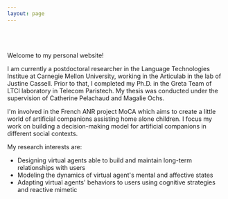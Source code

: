 ```yaml
---
layout: page
---
```


<br/><br/><br/>
 Welcome to my personal website! <br/>

I am currently a postdoctoral researcher in the Language Technologies Institue at Carnegie Mellon University, working 
in the Articulab in the lab of Justine Cassell. Prior to that, I completed my Ph.D. in the Greta Team of LTCI laboratory 
in Telecom Paristech. My thesis was conducted under the supervision of Catherine Pelachaud and Magalie Ochs. <br/>

I'm involved in the French ANR project MoCA which aims to create a little world of artificial companions assisting home 
alone children. I focus my work on building a decision-making model for artificial companions in different social contexts. <br/>

My research interests are: <br/>

- Designing virtual agents able to build and maintain long-term relationships with users
- Modeling the dynamics of virtual agent's mental and affective states
- Adapting virtual agents' behaviors to users using cognitive strategies and reactive mimetic
